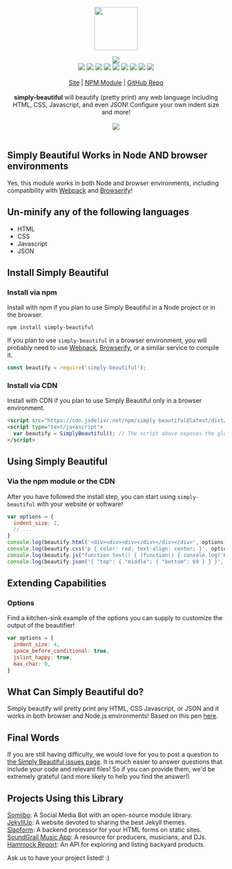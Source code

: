 <p align="center">
  <a href="https://cdn.itwcreativeworks.com/assets/itw-creative-works/images/logo/itw-creative-works-brandmark-black-x.svg">
    <img src="https://cdn.itwcreativeworks.com/assets/itw-creative-works/images/logo/itw-creative-works-brandmark-black-x.svg" width="100px">
  </a>
</p>

<p align="center">
  <img src="https://img.shields.io/github/package-json/v/itw-creative-works/simply-beautiful.svg">
  <br>
  <img src="https://img.shields.io/librariesio/release/npm/simply-beautiful.svg">
  <img src="https://img.shields.io/bundlephobia/min/simply-beautiful.svg">
  <img src="https://img.shields.io/codeclimate/maintainability-percentage/itw-creative-works/simply-beautiful.svg">
  <img src="https://img.shields.io/npm/dm/simply-beautiful.svg">
  <img src="https://img.shields.io/node/v/simply-beautiful.svg">
  <img src="https://img.shields.io/website/https/itwcreativeworks.com.svg">
  <img src="https://img.shields.io/github/license/itw-creative-works/simply-beautiful.svg">
  <img src="https://img.shields.io/github/contributors/itw-creative-works/simply-beautiful.svg">
  <img src="https://img.shields.io/github/last-commit/itw-creative-works/simply-beautiful.svg">
  <br>
  <br>
  <a href="https://itwcreativeworks.com">Site</a> | <a href="https://www.npmjs.com/package/simply-beautiful">NPM Module</a> | <a href="https://github.com/itw-creative-works/simply-beautiful">GitHub Repo</a>
  <br>
  <br>
  <strong>simply-beautiful</strong> will beautify (pretty print) any web language including HTML, CSS, Javascript, and even JSON! Configure your own indent size and more!
  <br>
  <br>
  <img src="https://media.giphy.com/media/REiJphYIQy13i/source.gif">
  <br>
  <br>
</p>

## Simply Beautiful Works in Node AND browser environments
Yes, this module works in both Node and browser environments, including compatibility with [Webpack](https://www.npmjs.com/package/webpack) and [Browserify](https://www.npmjs.com/package/browserify)!

## Un-minify any of the following languages
* HTML
* CSS
* Javascript
* JSON

## Install Simply Beautiful
### Install via npm
Install with npm if you plan to use Simply Beautiful in a Node project or in the browser.
```shell
npm install simply-beautiful
```
If you plan to use `simply-beautiful` in a browser environment, you will probably need to use [Webpack](https://www.npmjs.com/package/webpack), [Browserify](https://www.npmjs.com/package/browserify), or a similar service to compile it.

```js
const beautify = require('simply-beautiful');
```

### Install via CDN
Install with CDN if you plan to use Simply Beautiful only in a browser environment.
```html
<script src="https://cdn.jsdelivr.net/npm/simply-beautiful@latest/dist/index.min.js"></script>
<script type="text/javascript">
  var beautify = SimplyBeautiful(); // The script above exposes the global variable 'SimplyBeautiful'
</script>
```

## Using Simply Beautiful
### Via the npm module or the CDN
After you have followed the install step, you can start using `simply-beautiful` with your website or software!
```js
var options = {
  indent_size: 2,
  // ...
}
console.log(beautify.html('<div><div><div></div></div></div>', options));
console.log(beautify.css('p { color: red; text-align: center; }', options));
console.log(beautify.js("function test() { (function() { console.log('Hello World!') }()); }", options));
console.log(beautify.json('{ "top": { "middle": { "bottom": 69 } } }', options));
```

## Extending Capabilities
### Options
Find a kitchen-sink example of the options you can supply to customize the output of the beautifier!
```js
var options = {
  indent_size: 4,
  space_before_conditional: true,
  jslint_happy: true,
  max_char: 0,
}
```

## What Can Simply Beautiful do?
Simply beautify will pretty print any HTML, CSS Javascript, or JSON and it works in both browser and Node.js environments!
Based on this pen [here](https://codepen.io/jasondavis/pen/JoxMXa).

## Final Words
If you are still having difficulty, we would love for you to post
a question to [the Simply Beautiful issues page](https://github.com/itw-creative-works/simply-beautiful/issues). It is much easier to answer questions that include your code and relevant files! So if you can provide them, we'd be extremely grateful (and more likely to help you find the answer!)

## Projects Using this Library
[Somiibo](https://somiibo.com/): A Social Media Bot with an open-source module library. <br>
[JekyllUp](https://jekyllup.com/): A website devoted to sharing the best Jekyll themes. <br>
[Slapform](https://slapform.com/): A backend processor for your HTML forms on static sites. <br>
[SoundGrail Music App](https://app.soundgrail.com/): A resource for producers, musicians, and DJs. <br>
[Hammock Report](https://hammockreport.com/): An API for exploring and listing backyard products. <br>

Ask us to have your project listed! :)
